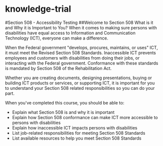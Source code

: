 # knowledge-trial

#Section 508 - Accessibility Testing 
##Welcome to Section 508 What is it and Why it is Important to You?
When it comes to making sure persons with disabilities have equal access to Information and Communication Technology (ICT), everyone can make a difference.

When the Federal government "develops, procures, maintains, or uses" ICT, it must meet the Revised Section 508 Standards. Inaccessible ICT prevents employees and customers with disabilities from doing their jobs, or interacting with the Federal government. Conformance with these standards is mandated by Section 508 of the Rehabilitation Act.

Whether you are creating documents, designing presentations, buying or building ICT products or services, or supporting ICT, it is important for you to understand your Section 508 related responsibilities so you can do your part.

When you've completed this course, you should be able to:

- Explain what Section 508 is and why it is important
- Explain how Section 508 conformance can make ICT more accessible to persons with disabilities
- Explain how inaccessible ICT impacts persons with disabilities
- List job-related responsibilities for meeting Section 508 Standards
- List available resources to help you meet Section 508 Standards
